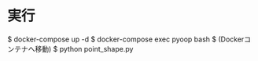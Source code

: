 # 実行
$ docker-compose up -d 
$ docker-compose exec pyoop bash
$ (Dockerコンテナへ移動)
$ python point_shape.py